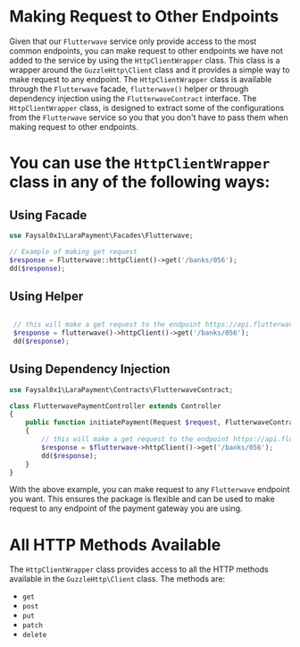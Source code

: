 # Making Request to Other Endpoints
Given that our `Flutterwave` service only provide access to the most common endpoints, you can make request to other endpoints
we have not added to the service by using the `HttpClientWrapper` class. This class is a wrapper around the `GuzzleHttp\Client`
class and it provides a simple way to make request to any endpoint. The `HttpClientWrapper` class is available through the 
`Flutterwave` facade, `flutterwave()` helper or through dependency injection using the `FlutterwaveContract` interface.
The `HttpClientWrapper` class, is designed to extract some of the configurations from the `Flutterwave` service so you
that you don't have to pass them when making request to other endpoints.

# You can use the `HttpClientWrapper` class in any of the following ways:
## Using Facade
```php
use Faysal0x1\LaraPayment\Facades\Flutterwave;

// Example of making get request 
$response = Flutterwave::httpClient()->get('/banks/056');
dd($response);

```

## Using Helper
```php

 // this will make a get request to the endpoint https://api.flutterwave.com/banks/056
 $response = flutterwave()->httpClient()->get('/banks/056');
 dd($response);

```

## Using Dependency Injection
```php
use Faysal0x1\LaraPayment\Contracts\FlutterwaveContract;

class FlutterwavePaymentController extends Controller
{
    public function initiatePayment(Request $request, FlutterwaveContract $flutterwave)
    {
        // this will make a get request to the endpoint https://api.flutterwave.com/banks/056
        $response = $flutterwave->httpClient()->get('/banks/056');
        dd($response);
    }
}

```

With the above example, you can make request to any `Flutterwave` endpoint you want. This ensures the package is flexible and can be used
to make request to any endpoint of the payment gateway you are using.

# All HTTP Methods Available
The `HttpClientWrapper` class provides access to all the HTTP methods available in the `GuzzleHttp\Client` class. The methods are:
- `get`
- `post`
- `put`
- `patch`
- `delete`
